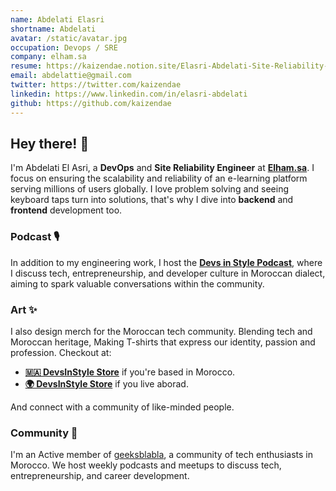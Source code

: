 ```yaml
---
name: Abdelati Elasri
shortname: Abdelati
avatar: /static/avatar.jpg
occupation: Devops / SRE
company: elham.sa
resume: https://kaizendae.notion.site/Elasri-Abdelati-Site-Reliability-Engineer-33d4da0f39d24e7998518a3d06d555a3
email: abdelattie@gmail.com
twitter: https://twitter.com/kaizendae
linkedin: https://www.linkedin.com/in/elasri-abdelati
github: https://github.com/kaizendae
---
```


## Hey there! 👋

I'm Abdelati El Asri, a **DevOps** and **Site Reliability Engineer** at **[Elham.sa](https://elham.sa)**. I focus on ensuring the scalability and reliability of an e-learning platform serving millions of users globally. I love problem solving and seeing keyboard taps turn into solutions, that's why I dive into **backend** and **frontend** development too.

### Podcast 🎙️

In addition to my engineering work, I host the **[Devs in Style Podcast](/podcast)**, where I discuss tech, entrepreneurship, and developer culture in Moroccan dialect, aiming to spark valuable conversations within the community.

### Art ✨

I also design merch for the Moroccan tech community. Blending tech and Moroccan heritage, Making T-shirts that express our identity, passion and profession.
Checkout at:

- **[🇲🇦 DevsInStyle Store](https://devsinstyle.ma)** if you're based in Morocco.
- **[🌍 DevsInStyle Store](https://devsinstyle.com)** if you live aborad.

And connect with a community of like-minded people.

### Community 🎉

I'm an Active member of [geeksblabla](https://geeksblabla.io/), a community of tech enthusiasts in Morocco. We host weekly podcasts and meetups to discuss tech, entrepreneurship, and career development.
